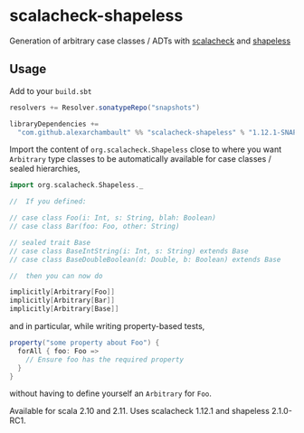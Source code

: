 # scalacheck-shapeless

Generation of arbitrary case classes / ADTs with [scalacheck](https://github.com/rickynils/scalacheck) and [shapeless](https://github.com/milessabin/shapeless)

## Usage

Add to your `build.sbt`
```scala
resolvers += Resolver.sonatypeRepo("snapshots")

libraryDependencies +=
  "com.github.alexarchambault" %% "scalacheck-shapeless" % "1.12.1-SNAPSHOT"
```

Import the content of `org.scalacheck.Shapeless` close to where you want
`Arbitrary` type classes to be automatically available for case classes
/ sealed hierarchies,
```scala
import org.scalacheck.Shapeless._

//  If you defined:

// case class Foo(i: Int, s: String, blah: Boolean)
// case class Bar(foo: Foo, other: String)

// sealed trait Base
// case class BaseIntString(i: Int, s: String) extends Base
// case class BaseDoubleBoolean(d: Double, b: Boolean) extends Base

//  then you can now do

implicitly[Arbitrary[Foo]]
implicitly[Arbitrary[Bar]]
implicitly[Arbitrary[Base]]
```

and in particular, while writing property-based tests,
```scala
property("some property about Foo") {
  forAll { foo: Foo =>
    // Ensure foo has the required property
  }
}
```
without having to define yourself an `Arbitrary` for `Foo`.

Available for scala 2.10 and 2.11. Uses scalacheck 1.12.1 and shapeless 2.1.0-RC1.
